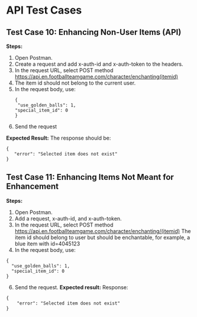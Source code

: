 # API Test Cases

## Test Case 10: Enhancing Non-User Items (API)
**Steps:**

1. Open Postman.
2. Create a request and add x-auth-id and x-auth-token to the headers.
3. In the request URL, select POST method
 https://api.en.footballteamgame.com/character/enchanting(itemid)
4. The item id should not belong to the current user.
5. In the request body, use:
   ```
   { 
    "use_golden_balls": 1,
   "special_item_id": 0
   }
6. Send the request 

**Expected Result:**
 The response should be:
 ```
 {
    "error": "Selected item does not exist"
}
 ```

 ## Test Case 11: Enhancing Items Not Meant for Enhancement
**Steps:**

1. Open Postman.
2. Add a request, x-auth-id, and x-auth-token.
3. In the request URL, select POST method 
https://api.en.footballteamgame.com/character/enchanting/(itemid)
   The item id should belong to user but should be enchantable, for example, a blue item with id=4045123
5. In the request body, use: 
```
{
  "use_golden_balls": 1,
  "special_item_id": 0
}
```
6. Send the request. 
**Expected result:**
Response: 
```
{
    "error": "Selected item does not exist"
}
```